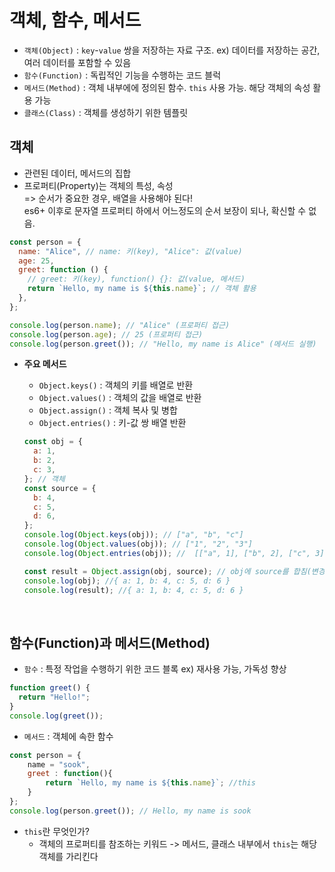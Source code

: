 # 객체, 함수, 메서드

- `객체(Object)` : `key`-`value` 쌍을 저장하는 자료 구조.
  ex) 데이터를 저장하는 공간, 여러 데이터를 포함할 수 있음
- `함수(Function)` : 독립적인 기능을 수행하는 코드 블럭
- `메서드(Method)` : 객체 내부에에 정의된 함수. `this` 사용 가능. 해당 객체의 속성 활용 가능
- `클래스(Class)` : 객체를 생성하기 위한 템플릿

## 객체

- 관련된 데이터, 메서드의 집합
- 프로퍼티(Property)는 객체의 특성, 속성  
  => 순서가 중요한 경우, 배열을 사용해야 된다!  
    es6+ 이후로 문자열 프로퍼티 하에서 어느정도의 순서 보장이 되나, 확신할 수 없음.
```javascript
const person = {
  name: "Alice", // name: 키(key), "Alice": 값(value)
  age: 25,
  greet: function () {
    // greet: 키(key), function() {}: 값(value, 메서드)
    return `Hello, my name is ${this.name}`; // 객체 활용
  },
};

console.log(person.name); // "Alice" (프로퍼티 접근)
console.log(person.age); // 25 (프로퍼티 접근)
console.log(person.greet()); // "Hello, my name is Alice" (메서드 실행)
```

- <b> 주요 메서드 </b>

  - `Object.keys()` : 객체의 키를 배열로 반환
  - `Object.values()` : 객체의 값을 배열로 반환
  - `Object.assign()` : 객체 복사 및 병합
  - `Object.entries()` : 키-값 쌍 배열 반환

  ```javascript
  const obj = {
    a: 1,
    b: 2,
    c: 3,
  }; // 객체
  const source = {
    b: 4,
    c: 5,
    d: 6,
  };
  console.log(Object.keys(obj)); // ["a", "b", "c"]
  console.log(Object.values(obj)); // ["1", "2", "3"]
  console.log(Object.entries(obj)); //  [["a", 1], ["b", 2], ["c", 3]]

  const result = Object.assign(obj, source); // obj에 source를 합침(변경)
  console.log(obj); //{ a: 1, b: 4, c: 5, d: 6 }
  console.log(result); //{ a: 1, b: 4, c: 5, d: 6 }
  ```

<br>

## 함수(Function)과 메서드(Method)

- `함수` : 특정 작업을 수행하기 위한 코드 블록
  ex) 재사용 가능, 가독성 향상

```javascript
function greet() {
  return "Hello!";
}
console.log(greet());
```

- `메서드` : 객체에 속한 함수

```javascript
const person = {
    name = "sook",
    greet : function(){
        return `Hello, my name is ${this.name}`; //this
    }
};
console.log(person.greet()); // Hello, my name is sook

```

- `this`란 무엇인가?
  - 객체의 프로퍼티를 참조하는 키워드
    -> 메서드, 클래스 내부에서 `this`는 해당 객체를 가리킨다
